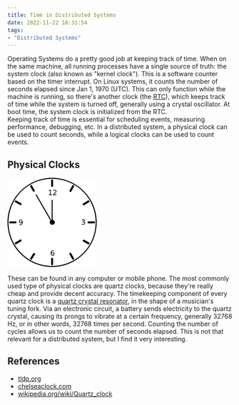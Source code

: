 ```yaml
---
title: Time in Distributed Systems
date: 2022-11-22 16:31:54
tags:
- "Distributed Systems"
---
```


Operating Systems do a pretty good job at keeping track of time. When on the same machine, all running processes have a
single source of truth: the system clock (also known as "kernel clock"). This is a software counter based on the timer
interrupt. On Linux systems, it counts the number of seconds elapsed since Jan 1, 1970 (UTC).
This can only function while the machine is running, so there's another clock (the
[RTC](https://en.wikipedia.org/wiki/Real-time_clock)), which keeps track of time while the system is turned off,
generally using a crystal oscillator. At boot time, the system clock is initialized from the RTC.  
Keeping track of time is essential for scheduling events, measuring performance, debugging, etc. In a distributed
system, a physical clock can be used to count seconds, while a logical clocks can be used to count events.

## Physical Clocks

![Physical Clock](time-in-distributed-systems/media/physical-clock.png)

These can be found in any computer or mobile phone. The most commonly used type of physical clocks are quartz clocks,
because they're really cheap and provide decent accuracy. The timekeeping component of every quartz clock is a [quartz
crystal resonator](https://en.wikipedia.org/wiki/Quartz_clock#/media/File:Inside_QuartzCrystal-Tuningfork.jpg),
in the shape of a musician's tuning fork. Via an electronic circuit, a battery sends electricity to the quartz crystal,
causing its prongs to vibrate at a certain frequency, generally 32768 Hz, or in other words, 32768 times per second.
Counting the number of cycles allows us to count the number of seconds elapsed. This is not that relevant for a
distributed system, but I find it very interesting.

## References

* [tldp.org](https://tldp.org/HOWTO/Clock-2.html)
* [chelseaclock.com](https://www.chelseaclock.com/blog/how-do-quartz-clocks-work)
* [wikipedia.org/wiki/Quartz_clock](https://en.wikipedia.org/wiki/Quartz_clock)
